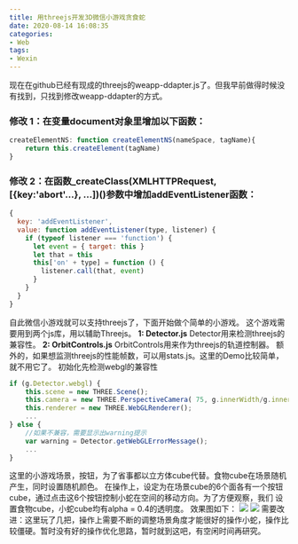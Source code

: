 ```yaml
---
title: 用threejs开发3D微信小游戏贪食蛇
date: 2020-08-14 16:08:35
categories: 
- Web
tags:
- Wexin
---
```


现在在github已经有现成的threejs的weapp-ddapter.js了。但我早前做得时候没有找到，只找到修改weapp-ddapter的方式。
### 修改 1：在变量document对象里增加以下函数：
``` javascript
createElementNS: function createElementNS(nameSpace, tagName){
	return this.createElement(tagName)
}
```
### 修改 2：在函数_createClass(XMLHTTPRequest, [{key:'abort'...}, ...])()参数中增加addEventListener函数：
``` javascript
{
  key: 'addEventListener',
  value: function addEventListener(type, listener) {
	if (typeof listener === 'function') {
	  let event = { target: this }
	  let that = this
	  this['on' + type] = function () {
		listener.call(that, event)
	  }
	}
  }
}
```
自此微信小游戏就可以支持threejs了，下面开始做个简单的小游戏。
这个游戏需要用到两个js库，用以辅助Threejs。
**1: Detector.js**
Detector用来检测threejs的兼容性。
**2: OrbitControls.js**
OrbitControls用来作为threejs的轨道控制器。
额外的，如果想监测threejs的性能帧数，可以用stats.js。这里的Demo比较简单，就不用它了。
初始化先检测webgl的兼容性

``` javascript
if (g.Detector.webgl) {
	this.scene = new THREE.Scene();
	this.camera = new THREE.PerspectiveCamera( 75, g.innerWidth/g.innerHeight, 0.1, 1000 );
	this.renderer = new THREE.WebGLRenderer();
	...
} else {
	//如果不兼容，需要显示出warning提示
	var warning = Detector.getWebGLErrorMessage();
	...
}
```
这里的小游戏场景，按钮，为了省事都以立方体cube代替。食物cube在场景随机产生，同时设置随机颜色。 在操作上，设定为在场景cube的6个面各有一个按钮cube，通过点击这6个按钮控制小蛇在空间的移动方向。为了方便观察，我们 设置食物cube，小蛇cube均有alpha = 0.4的透明度。
效果图如下：
<img src="/myblogs.github.io/assets/threejs1.jpg">
<img src="/myblogs.github.io/assets/threejs2.jpg">
需要改进：这里玩了几把，操作上需要不断的调整场景角度才能很好的操作小蛇，操作比较僵硬。暂时没有好的操作优化思路，暂时就到这吧，有空闲时间再研究。
